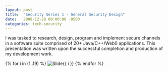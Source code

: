 ```yaml
---
layout: post
title:  "Security Series 1 - General Security Design"
date:   2008-12-28 00:00:00 -0500
categories: tech-security
---
```


I was tasked to research, design, program and implement secure channels in a software suite comprised of 20+ Java/C++/Web0 applications. This presentation was written upon the successful completion and production of my development work.  

<!--
[Acom Security - General Security Design](/images/AcomSecurity-GeneralSecurityDesign.ppt)
-->

{% for i in (1..19) %}
<img src="/images/AcomSecurity-GeneralSecurityDesign/Slide{{ i }}.GIF" alt="Slide{{ i }}" />
{% endfor %}


